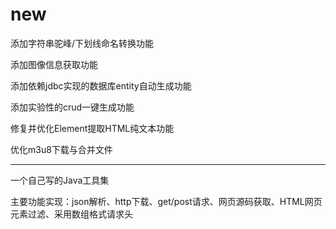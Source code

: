 
new
===
添加字符串驼峰/下划线命名转换功能

添加图像信息获取功能

添加依赖jdbc实现的数据库entity自动生成功能

添加实验性的crud一键生成功能

修复并优化Element提取HTML纯文本功能

优化m3u8下载与合并文件

-------

一个自己写的Java工具集

主要功能实现：json解析、http下载、get/post请求、网页源码获取、HTML网页元素过滤、采用数组格式请求头
